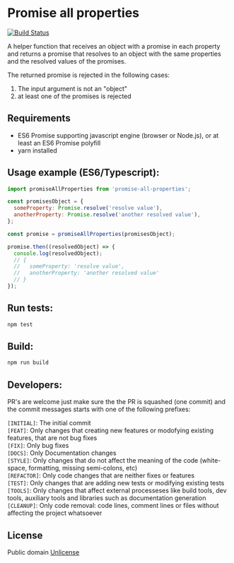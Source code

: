 # Promise all properties
[![Build Status](https://travis-ci.org/marcelowa/promise-all-properties.svg?branch=master)](https://travis-ci.org/marcelowa/promise-all-properties)

A helper function that receives an object with a promise in each property and returns a promise that resolves to an object with the same properties and the resolved values of the promises.  

The returned promise is rejected in the following cases:  
1. The input argument is not an "object"  
2. at least one of the promises is rejected  

## Requirements
* ES6 Promise supporting javascript engine (browser or Node.js), or at least an ES6 Promise polyfill
* yarn installed

## Usage example (ES6/Typescript):
```javascript
import promiseAllProperties from 'promise-all-properties';

const promisesObject = {
  someProperty: Promise.resolve('resolve value'),
  anotherProperty: Promise.resolve('another resolved value'),
};

const promise = promiseAllProperties(promisesObject);

promise.then((resolvedObject) => {
  console.log(resolvedObject);
  // {
  //   someProperty: 'resolve value',
  //   anotherProperty: 'another resolved value'
  // }
});

```

## Run tests:
```bash
npm test
```

## Build:
```bash
npm run build
```

## Developers:
PR's are welcome just make sure the the PR is squashed (one commit) and the commit messages starts with one of the following prefixes:  

`[INITIAL]`: The initial commit  
`[FEAT]`: Only changes that creating new features or modofying existing features, that are not bug fixes  
`[FIX]`: Only bug fixes  
`[DOCS]`: Only Documentation changes  
`[STYLE]`: Only changes that do not affect the meaning of the code (white-space, formatting, missing semi-colons, etc)  
`[REFACTOR]`: Only code changes that are neither fixes or features  
`[TEST]`: Only changes that are adding new tests or modifying existing tests  
`[TOOLS]`: Only changes that affect external processeses like build tools, dev tools, auxiliary tools and libraries such as documentation generation  
`[CLEANUP]`: Only code removal: code lines, comment lines or files without affecting the project whatsoever  

## License
Public domain [Unlicense][unlicense]


[unlicense]: http://unlicense.org/
